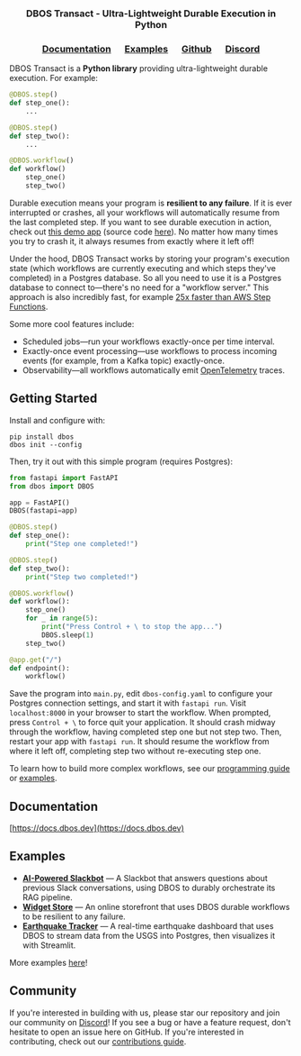 <div align="center">

<h3> DBOS Transact -  Ultra-Lightweight Durable Execution in Python</h3>

### [Documentation](https://docs.dbos.dev/) &emsp;  [Examples](https://docs.dbos.dev/examples) &emsp;  [Github](https://github.com/dbos-inc) &emsp; [Discord](https://discord.com/invite/jsmC6pXGgX)
</div>

DBOS Transact is a **Python library** providing ultra-lightweight durable execution.
For example:

```python
@DBOS.step()
def step_one():
    ...

@DBOS.step()
def step_two():
    ...

@DBOS.workflow()
def workflow()
    step_one()
    step_two()
```

Durable execution means your program is **resilient to any failure**.
If it is ever interrupted or crashes, all your workflows will automatically resume from the last completed step.
If you want to see durable execution in action, check out [this demo app](https://demo-widget-store.cloud.dbos.dev/) (source code [here](https://github.com/dbos-inc/dbos-demo-apps/tree/main/python/widget-store)).
No matter how many times you try to crash it, it always resumes from exactly where it left off!

Under the hood, DBOS Transact works by storing your program's execution state (which workflows are currently executing and which steps they've completed) in a Postgres database.
So all you need to use it is a Postgres database to connect to&mdash;there's no need for a "workflow server."
This approach is also incredibly fast, for example [25x faster than AWS Step Functions](https://www.dbos.dev/blog/dbos-vs-aws-step-functions-benchmark).

Some more cool features include:

- Scheduled jobs&mdash;run your workflows exactly-once per time interval.
- Exactly-once event processing&mdash;use workflows to process incoming events (for example, from a Kafka topic) exactly-once.
- Observability&mdash;all workflows automatically emit [OpenTelemetry](https://opentelemetry.io/) traces.

## Getting Started

Install and configure with:

```shell
pip install dbos
dbos init --config
```

Then, try it out with this simple program (requires Postgres):

```python
from fastapi import FastAPI
from dbos import DBOS

app = FastAPI()
DBOS(fastapi=app)

@DBOS.step()
def step_one():
    print("Step one completed!")

@DBOS.step()
def step_two():
    print("Step two completed!")

@DBOS.workflow()
def workflow():
    step_one()
    for _ in range(5):
        print("Press Control + \ to stop the app...")
        DBOS.sleep(1)
    step_two()

@app.get("/")
def endpoint():
    workflow()
```

Save the program into `main.py`, edit `dbos-config.yaml` to configure your Postgres connection settings, and start it with `fastapi run`.
Visit `localhost:8000` in your browser to start the workflow.
When prompted, press `Control + \` to force quit your application.
It should crash midway through the workflow, having completed step one but not step two.
Then, restart your app with `fastapi run`.
It should resume the workflow from where it left off, completing step two without re-executing step one.

To learn how to build more complex workflows, see our [programming guide](https://docs.dbos.dev/python/programming-guide) or [examples](https://docs.dbos.dev/examples).

## Documentation

[https://docs.dbos.dev](https://docs.dbos.dev)

## Examples


- [**AI-Powered Slackbot**](https://docs.dbos.dev/python/examples/rag-slackbot) &mdash; A Slackbot that answers questions about previous Slack conversations, using DBOS to durably orchestrate its RAG pipeline.
- [**Widget Store**](https://docs.dbos.dev/python/examples/widget-store) &mdash; An online storefront that uses DBOS durable workflows to be resilient to any failure.
- [**Earthquake Tracker**](https://docs.dbos.dev/python/examples/earthquake-tracker) &mdash; A real-time earthquake dashboard that uses DBOS to stream data from the USGS into Postgres, then visualizes it with Streamlit.

More examples [here](https://docs.dbos.dev/examples)!

## Community

If you're interested in building with us, please star our repository and join our community on [Discord](https://discord.gg/fMwQjeW5zg)!
If you see a bug or have a feature request, don't hesitate to open an issue here on GitHub.
If you're interested in contributing, check out our [contributions guide](./CONTRIBUTING.md).

